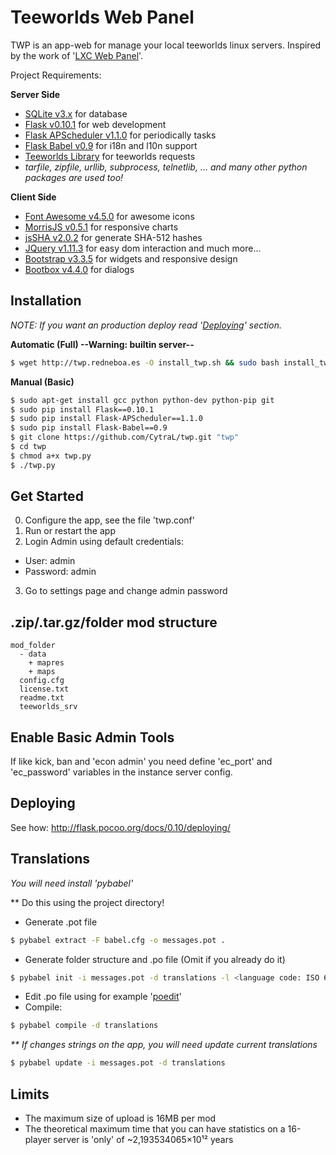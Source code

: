 Teeworlds Web Panel
=
TWP is an app-web for manage your local teeworlds linux servers. Inspired by the work of '[LXC Web Panel](https://github.com/lxc-webpanel/LXC-Web-Panel)'.


Project Requirements:

**Server Side**
- [SQLite v3.x](https://www.sqlite.org/) for database
- [Flask v0.10.1](http://flask.pocoo.org/) for web development
 - [Flask APScheduler v1.1.0](https://github.com/viniciuschiele/flask-apscheduler) for periodically tasks
 - [Flask Babel v0.9](https://pythonhosted.org/Flask-Babel/) for i18n and l10n support 
- [Teeworlds Library](https://blog.mnus.de/2011/07/teeworlds-serverlist-library-for-python/) for teeworlds requests
- *tarfile, zipfile, urllib, subprocess, telnetlib, ... and many other python packages are used too!*

**Client Side**
- [Font Awesome v4.5.0](http://fontawesome.io/) for awesome icons
- [MorrisJS v0.5.1](http://morrisjs.github.io/morris.js/) for responsive charts
- [jsSHA v2.0.2](https://github.com/Caligatio/jsSHA) for generate SHA-512 hashes
- [JQuery v1.11.3](http://jquery.com/) for easy dom interaction and much more...
 - [Bootstrap v3.3.5](http://getbootstrap.com/) for widgets and responsive design
 - [Bootbox v4.4.0](http://bootboxjs.com/) for dialogs

Installation
-
_NOTE: If you want an production deploy read '[Deploying](https://github.com/CytraL/twp#-deploying)' section._

**Automatic (Full) --Warning: builtin server--**
```bash
$ wget http://twp.redneboa.es -O install_twp.sh && sudo bash install_twp.sh $LOGNAME
```

**Manual (Basic)**
```bash
$ sudo apt-get install gcc python python-dev python-pip git
$ sudo pip install Flask==0.10.1
$ sudo pip install Flask-APScheduler==1.1.0
$ sudo pip install Flask-Babel==0.9
$ git clone https://github.com/CytraL/twp.git "twp"
$ cd twp
$ chmod a+x twp.py
$ ./twp.py

```

Get Started
-
0. Configure the app, see the file 'twp.conf'
1. Run or restart the app
2. Login Admin using default credentials:
 * User: admin
 * Password: admin
3. Go to settings page and change admin password

.zip/.tar.gz/folder mod structure
-
```
mod_folder
  - data
    + mapres
    + maps
  config.cfg
  license.txt
  readme.txt
  teeworlds_srv
```

Enable Basic Admin Tools
-
If like kick, ban and 'econ admin' you need define 'ec_port' and 'ec_password' variables in the instance server config.

Deploying
-
See how: http://flask.pocoo.org/docs/0.10/deploying/

Translations
-
_You will need install 'pybabel'_


** Do this using the project directory!

- Generate .pot file
```bash
$ pybabel extract -F babel.cfg -o messages.pot .
```
- Generate folder structure and .po file (Omit if you already do it)
```bash
$ pybabel init -i messages.pot -d translations -l <language code: ISO 639-1>
```
- Edit .po file using for example '[poedit](http://poedit.net/download)'
- Compile:
```bash
$ pybabel compile -d translations
```

_** If changes strings on the app, you will need update current translations_
```bash
$ pybabel update -i messages.pot -d translations
```

Limits
-
- The maximum size of upload is 16MB per mod
- The theoretical maximum time that you can have statistics on a 16-player server is 'only' of ~2,193534065×10¹² years
